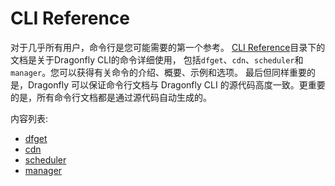 # CLI Reference

对于几乎所有用户，命令行是您可能需要的第一个参考。
[CLI Reference](cli-reference)目录下的文档是关于Dragonfly CLI的命令详细使用，
包括`dfget`、`cdn`、`scheduler`和`manager`。您可以获得有关命令的介绍、概要、示例和选项。
最后但同样重要的是，Dragonfly 可以保证命令行文档与 Dragonfly CLI
的源代码高度一致。更重要的是，所有命令行文档都是通过源代码自动生成的。

内容列表:

* [dfget](dfget.md)
* [cdn](cdn.md)
* [scheduler](scheduler.md)
* [manager](manager.md)
